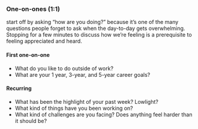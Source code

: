 
### One-on-ones (1:1)
start off by asking “how are you doing?” because it’s one of the many questions people forget to ask when the day-to-day gets overwhelming. Stopping for a few minutes to discuss how we’re feeling is a prerequisite to feeling appreciated and heard.

#### First one-on-one
- What do you like to do outside of work?
- What are your 1 year, 3-year, and 5-year career goals?

#### Recurring
- What has been the highlight of your past week? Lowlight?
- What kind of things have you been working on?
- What kind of challenges are you facing? Does anything feel harder than it should be?